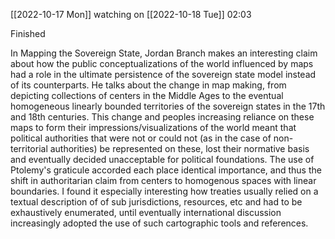 [[2022-10-17 Mon]] watching on [[2022-10-18 Tue]] 02:03

Finished 

In Mapping the Sovereign State, Jordan Branch makes an interesting claim about how the public conceptualizations of the world influenced by maps had a role in the ultimate persistence of the sovereign state model instead of its counterparts. He talks about the change in map making, from depicting collections of centers in the Middle Ages to the eventual homogeneous linearly bounded territories of the sovereign states in the 17th and 18th centuries. This change and peoples increasing reliance on these maps to form their impressions/visualizations of the world meant that political authorities that were not or could not (as in the case of non-territorial authorities) be represented on these, lost their normative basis and eventually decided unacceptable for political foundations. The use of Ptolemy's graticule accorded each place identical importance, and thus the shift in authoritarian claim from centers to homogenous spaces with linear boundaries. I found it especially interesting how treaties usually relied on a textual description of of sub jurisdictions, resources, etc and had to be exhaustively enumerated, until eventually international discussion increasingly adopted the use of such cartographic tools and references.